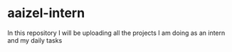 # aaizel-intern
In this repository I will be uploading all the projects I am doing as an intern and my daily tasks
